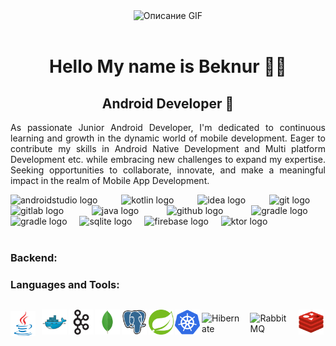 <div align="center">
  <img src="https://media4.giphy.com/media/v1.Y2lkPTc5MGI3NjExNWw5enkxbjBnMHBheTJzNmxvaGo2eWo1d3k1Njgwc3Bzendjczl3ZCZlcD12MV9pbnRlcm5hbF9naWZfYnlfaWQmY3Q9Zw/WmkEhAIyWfpm1vdVcg/giphy.gif" alt="Описание GIF">

</div>
<br>

<div align="center">
  <h1>Hello My name is Beknur 👨‍💻</h1>
</div>

<div align="center">
  <h2>Android Developer 📱</h2>
</div>

<div align="justify">
  <p>As passionate Junior Android Developer, I'm dedicated to continuous learning and growth in the dynamic world of mobile development. Eager to contribute my skills in Android Native Development and Multi platform Development etc. while embracing new challenges to expand my expertise. Seeking opportunities to collaborate, innovate, and make a meaningful impact in the realm of Mobile App Development.</p>
</di

<div align="left">
  <img src="https://cdn.jsdelivr.net/gh/devicons/devicon/icons/androidstudio/androidstudio-original.svg" height="40" alt="androidstudio logo"  />
  <img width="12" />
  <img src="https://skillicons.dev/icons?i=kotlin" height="40" alt="kotlin logo"  />
  <img width="12" />
  <img src="https://skillicons.dev/icons?i=idea" height="40" alt="idea logo"  />
  <img width="12" />
  <img src="https://skillicons.dev/icons?i=git" height="40" alt="git logo"  />
  <img width="12" />
  <img src="https://skillicons.dev/icons?i=gitlab" height="40" alt="gitlab logo"  />
  <img width="12" />
  <img src="https://skillicons.dev/icons?i=java" height="40" alt="java logo"  />
  <img width="12" />
  <img src="https://skillicons.dev/icons?i=github" height="40" alt="github logo"  />
  <img width="12" />
  <img src="https://skillicons.dev/icons?i=gradle" height="40" alt="gradle logo"  />
  <img width="12" />
  <img src="https://skillicons.dev/icons?i=figma" height="40" alt="gradle logo"  />
  <img width="12" />
  <img src="https://cdn.jsdelivr.net/gh/devicons/devicon/icons/sqlite/sqlite-original.svg" height="40" alt="sqlite logo"  />
  <img width="12" />
  <img src="https://skillicons.dev/icons?i=firebase" height="40" alt="firebase logo"  />
  <img width="12" />
  <img src="https://skillicons.dev/icons?i=ktor" height="40" alt="ktor logo"  />
</div>

<br>


<h3>Backend:</h3>
<div>
<h3>Languages and Tools:</h3>
<div style="display: flex; align-items: center;">
  <!-- Java -->
  <img 
       src="https://raw.githubusercontent.com/devicons/devicon/master/icons/java/java-original.svg" 
       alt="Java" width="40" height="40" style="margin-right: 10px;" />
  
  <!-- Docker -->
  <img 
       src="https://raw.githubusercontent.com/devicons/devicon/master/icons/docker/docker-original.svg" 
       alt="Docker" width="40" height="40" style="margin-right: 10px;" />
  
  <!-- Kafka -->
  <img 
       src="https://raw.githubusercontent.com/devicons/devicon/master/icons/apachekafka/apachekafka-original.svg" 
       alt="Kafka" width="40" height="40" style="margin-right: 10px;" />
  
  <!-- MongoDB -->
  <img 
       src="https://raw.githubusercontent.com/devicons/devicon/master/icons/mongodb/mongodb-original.svg" 
       alt="MongoDB" width="40" height="40" style="margin-right: 10px;" />
  
  <!-- PostgreSQL -->
  <img 
       src="https://raw.githubusercontent.com/devicons/devicon/master/icons/postgresql/postgresql-original.svg" 
       alt="PostgreSQL" width="40" height="40" style="margin-right: 10px;" />
  
  <!-- Spring -->
  <img 
       src="https://raw.githubusercontent.com/devicons/devicon/master/icons/spring/spring-original.svg" 
       alt="Spring" width="40" height="40" style="margin-right: 10px;" />

  <!-- Kubernetes -->
  <img
       src="https://raw.githubusercontent.com/devicons/devicon/master/icons/kubernetes/kubernetes-plain.svg"
       alt="Kubernetes" width="40" height="40" style="margin-right: 10px;" />

  <!-- Hibernate -->
  <img
       src="https://upload.wikimedia.org/wikipedia/commons/6/6a/Hibernate-logo.svg"
       alt="Hibernate" width="40" height="40" style="margin-right: 10px;" />

  <!-- RabbitMQ -->
  <img
       src="https://www.rabbitmq.com/img/RabbitMQ_logo.svg"
       alt="RabbitMQ" width="50" height="40" style="margin-right: 10px;" />

  <!-- Redis -->
  <img
       src="https://raw.githubusercontent.com/devicons/devicon/master/icons/redis/redis-original.svg"
       alt="Redis" width="40" height="40" style="margin-right: 10px;" />
</div>

</div>

